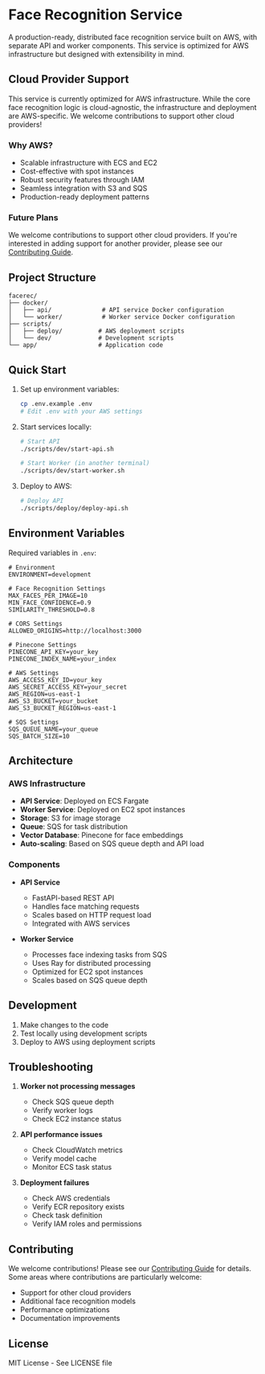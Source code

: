 # Face Recognition Service

A production-ready, distributed face recognition service built on AWS, with separate API and worker components. This service is optimized for AWS infrastructure but designed with extensibility in mind.

## Cloud Provider Support

This service is currently optimized for AWS infrastructure. While the core face recognition logic is cloud-agnostic, the infrastructure and deployment are AWS-specific. We welcome contributions to support other cloud providers!

### Why AWS?
- Scalable infrastructure with ECS and EC2
- Cost-effective with spot instances
- Robust security features through IAM
- Seamless integration with S3 and SQS
- Production-ready deployment patterns

### Future Plans
We welcome contributions to support other cloud providers. If you're interested in adding support for another provider, please see our [Contributing Guide](CONTRIBUTING.md).

## Project Structure

```
facerec/
├── docker/
│   ├── api/              # API service Docker configuration
│   └── worker/           # Worker service Docker configuration
├── scripts/
│   ├── deploy/          # AWS deployment scripts
│   └── dev/             # Development scripts
└── app/                 # Application code
```

## Quick Start

1. Set up environment variables:
   ```bash
   cp .env.example .env
   # Edit .env with your AWS settings
   ```

2. Start services locally:
   ```bash
   # Start API
   ./scripts/dev/start-api.sh
   
   # Start Worker (in another terminal)
   ./scripts/dev/start-worker.sh
   ```

3. Deploy to AWS:
   ```bash
   # Deploy API
   ./scripts/deploy/deploy-api.sh
   ```

## Environment Variables

Required variables in `.env`:
```env
# Environment
ENVIRONMENT=development

# Face Recognition Settings
MAX_FACES_PER_IMAGE=10
MIN_FACE_CONFIDENCE=0.9
SIMILARITY_THRESHOLD=0.8

# CORS Settings
ALLOWED_ORIGINS=http://localhost:3000

# Pinecone Settings
PINECONE_API_KEY=your_key
PINECONE_INDEX_NAME=your_index

# AWS Settings
AWS_ACCESS_KEY_ID=your_key
AWS_SECRET_ACCESS_KEY=your_secret
AWS_REGION=us-east-1
AWS_S3_BUCKET=your_bucket
AWS_S3_BUCKET_REGION=us-east-1

# SQS Settings
SQS_QUEUE_NAME=your_queue
SQS_BATCH_SIZE=10
```

## Architecture

### AWS Infrastructure
- **API Service**: Deployed on ECS Fargate
- **Worker Service**: Deployed on EC2 spot instances
- **Storage**: S3 for image storage
- **Queue**: SQS for task distribution
- **Vector Database**: Pinecone for face embeddings
- **Auto-scaling**: Based on SQS queue depth and API load

### Components
- **API Service**
  - FastAPI-based REST API
  - Handles face matching requests
  - Scales based on HTTP request load
  - Integrated with AWS services

- **Worker Service**
  - Processes face indexing tasks from SQS
  - Uses Ray for distributed processing
  - Optimized for EC2 spot instances
  - Scales based on SQS queue depth

## Development

1. Make changes to the code
2. Test locally using development scripts
3. Deploy to AWS using deployment scripts

## Troubleshooting

1. **Worker not processing messages**
   - Check SQS queue depth
   - Verify worker logs
   - Check EC2 instance status

2. **API performance issues**
   - Check CloudWatch metrics
   - Verify model cache
   - Monitor ECS task status

3. **Deployment failures**
   - Check AWS credentials
   - Verify ECR repository exists
   - Check task definition
   - Verify IAM roles and permissions

## Contributing

We welcome contributions! Please see our [Contributing Guide](CONTRIBUTING.md) for details. Some areas where contributions are particularly welcome:

- Support for other cloud providers
- Additional face recognition models
- Performance optimizations
- Documentation improvements

## License

MIT License - See LICENSE file 